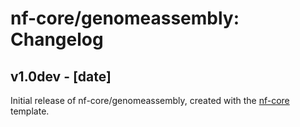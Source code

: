 # nf-core/genomeassembly: Changelog

## v1.0dev - [date]
Initial release of nf-core/genomeassembly, created with the [nf-core](http://nf-co.re/) template.
